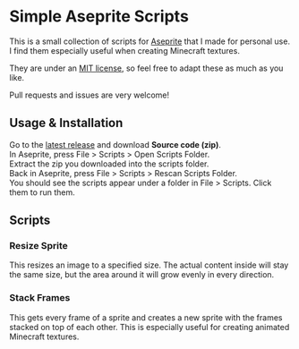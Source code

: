 # Simple Aseprite Scripts

This is a small collection of scripts for [Aseprite](https://www.aseprite.org/) that I made for personal use. I find them especially useful when creating Minecraft textures.

They are under an [MIT license](https://github.com/Beatso/UsefulAsepriteScripts/blob/master/LICENSE), so feel free to adapt these as much as you like.

Pull requests and issues are very welcome!


## Usage & Installation

Go to the [latest release](https://github.com/Beatso/UsefulAsepriteScripts/releases/latest) and download **Source code (zip)**.  
In Aseprite, press File > Scripts > Open Scripts Folder.  
Extract the zip you downloaded into the scripts folder.  
Back in Aseprite, press File > Scripts > Rescan Scripts Folder.  
You should see the scripts appear under a folder in File > Scripts. Click them to run them.


## Scripts

### Resize Sprite

This resizes an image to a specified size. The actual content inside will stay the same size, but the area around it will grow evenly in every direction.

### Stack Frames

This gets every frame of a sprite and creates a new sprite with the frames stacked on top of each other. This is especially useful for creating animated Minecraft textures.
